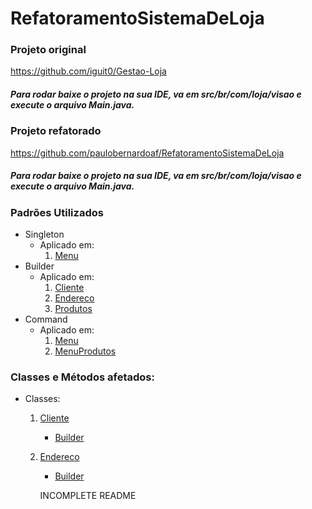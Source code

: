 # RefatoramentoSistemaDeLoja

### Projeto original

https://github.com/iguit0/Gestao-Loja

##### Para rodar baixe o projeto na sua IDE, va em src/br/com/loja/visao e execute o arquivo Main.java.

### Projeto refatorado

https://github.com/paulobernardoaf/RefatoramentoSistemaDeLoja

##### Para rodar baixe o projeto na sua IDE, va em src/br/com/loja/visao e execute o arquivo Main.java.

### Padrões Utilizados

* Singleton
  * Aplicado em:
    1. [Menu](https://github.com/paulobernardoaf/RefatoramentoSistemaDeLoja/blob/1b0674d6eaf43dcfbb3d802f17c3d9ae00b3232e/Projeto-OO-Loja/src/br/com/loja/visao/Menu.java#L29)
* Builder
  * Aplicado em:
    1. [Cliente](https://github.com/paulobernardoaf/RefatoramentoSistemaDeLoja/blob/1b0674d6eaf43dcfbb3d802f17c3d9ae00b3232e/Projeto-OO-Loja/src/br/com/loja/clientes/Cliente.java#L22)
    2. [Endereco](https://github.com/paulobernardoaf/RefatoramentoSistemaDeLoja/blob/1b0674d6eaf43dcfbb3d802f17c3d9ae00b3232e/Projeto-OO-Loja/src/br/com/loja/clientes/Endereco.java#L23)
    3. [Produtos](https://github.com/paulobernardoaf/RefatoramentoSistemaDeLoja/tree/master/Projeto-OO-Loja/src/br/com/loja/produtos)
* Command
  * Aplicado em:
    1. [Menu](https://github.com/paulobernardoaf/RefatoramentoSistemaDeLoja/tree/master/Projeto-OO-Loja/src/br/com/loja/command/menu)
    2. [MenuProdutos](https://github.com/paulobernardoaf/RefatoramentoSistemaDeLoja/tree/master/Projeto-OO-Loja/src/br/com/loja/command/menuProd)
    
### Classes e Métodos afetados:

* Classes:
  1. [Cliente](https://github.com/paulobernardoaf/RefatoramentoSistemaDeLoja/blob/master/Projeto-OO-Loja/src/br/com/loja/clientes/Cliente.java)
     * [Builder](https://github.com/paulobernardoaf/RefatoramentoSistemaDeLoja/blob/e95667f851306125b559083ce8f34ede387b7fb4/Projeto-OO-Loja/src/br/com/loja/clientes/Cliente.java#L14)
  2. [Endereco](https://github.com/paulobernardoaf/RefatoramentoSistemaDeLoja/blob/master/Projeto-OO-Loja/src/br/com/loja/clientes/Endereco.java)
     * [Builder](https://github.com/paulobernardoaf/RefatoramentoSistemaDeLoja/blob/e95667f851306125b559083ce8f34ede387b7fb4/Projeto-OO-Loja/src/br/com/loja/clientes/Endereco.java#L23)
     
     INCOMPLETE README
  

